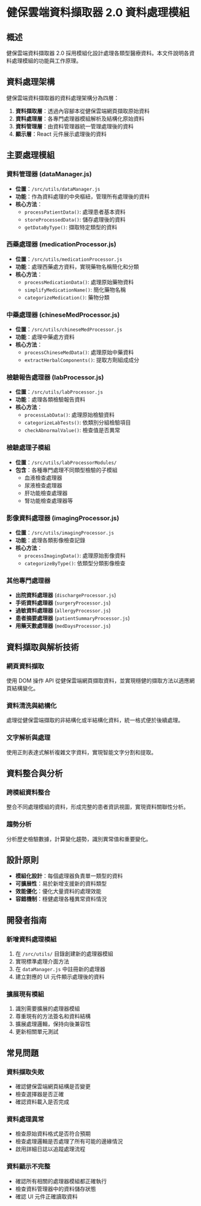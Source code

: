 # 健保雲端資料擷取器 2.0 資料處理模組

## 概述

健保雲端資料擷取器 2.0 採用模組化設計處理各類型醫療資料。本文件說明各資料處理模組的功能與工作原理。

## 資料處理架構

健保雲端資料擷取器的資料處理架構分為四層：

1. **資料擷取層**：透過內容腳本從健保雲端網頁擷取原始資料
2. **資料處理層**：各專門處理器模組解析及結構化原始資料
3. **資料管理層**：由資料管理器統一管理處理後的資料
4. **顯示層**：React 元件展示處理後的資料

## 主要處理模組

### 資料管理器 (dataManager.js)

- **位置**：`/src/utils/dataManager.js`
- **功能**：作為資料處理的中央樞紐，管理所有處理後的資料
- **核心方法**：
  - `processPatientData()`: 處理患者基本資料
  - `storeProcessedData()`: 儲存處理後的資料
  - `getDataByType()`: 擷取特定類型的資料

### 西藥處理器 (medicationProcessor.js)

- **位置**：`/src/utils/medicationProcessor.js`
- **功能**：處理西藥處方資料，實現藥物名稱簡化和分類
- **核心方法**：
  - `processMedicationData()`: 處理原始藥物資料
  - `simplifyMedicationName()`: 簡化藥物名稱
  - `categorizeMedication()`: 藥物分類

### 中藥處理器 (chineseMedProcessor.js)

- **位置**：`/src/utils/chineseMedProcessor.js`
- **功能**：處理中藥處方資料
- **核心方法**：
  - `processChineseMedData()`: 處理原始中藥資料
  - `extractHerbalComponents()`: 提取方劑組成成分

### 檢驗報告處理器 (labProcessor.js)

- **位置**：`/src/utils/labProcessor.js`
- **功能**：處理各類檢驗報告資料
- **核心方法**：
  - `processLabData()`: 處理原始檢驗資料
  - `categorizeLabTests()`: 依類別分組檢驗項目
  - `checkAbnormalValue()`: 檢查值是否異常

### 檢驗處理子模組

- **位置**：`/src/utils/labProcessorModules/`
- **包含**：各種專門處理不同類型檢驗的子模組
  - 血液檢查處理器
  - 尿液檢查處理器
  - 肝功能檢查處理器
  - 腎功能檢查處理器等

### 影像資料處理器 (imagingProcessor.js)

- **位置**：`/src/utils/imagingProcessor.js`
- **功能**：處理各類影像檢查記錄
- **核心方法**：
  - `processImagingData()`: 處理原始影像資料
  - `categorizeByType()`: 依類型分類影像檢查

### 其他專門處理器

- **出院資料處理器** (`dischargeProcessor.js`)
- **手術資料處理器** (`surgeryProcessor.js`)
- **過敏資料處理器** (`allergyProcessor.js`)
- **患者摘要處理器** (`patientSummaryProcessor.js`)
- **用藥天數處理器** (`medDaysProcessor.js`)

## 資料擷取與解析技術

### 網頁資料擷取

使用 DOM 操作 API 從健保雲端網頁擷取資料，並實現穩健的擷取方法以適應網頁結構變化。

### 資料清洗與結構化

處理從健保雲端擷取的非結構化或半結構化資料，統一格式便於後續處理。

### 文字解析與處理

使用正則表達式解析複雜文字資料，實現智能文字分割和提取。

## 資料整合與分析

### 跨模組資料整合

整合不同處理模組的資料，形成完整的患者資訊視圖，實現資料關聯性分析。

### 趨勢分析

分析歷史檢驗數據，計算變化趨勢，識別異常值和重要變化。

## 設計原則

- **模組化設計**：每個處理器負責單一類型的資料
- **可擴展性**：易於新增支援新的資料類型
- **效能優化**：優化大量資料的處理效能
- **容錯機制**：穩健處理各種異常資料情況

## 開發者指南

### 新增資料處理模組

1. 在 `/src/utils/` 目錄創建新的處理器模組
2. 實現標準處理介面方法
3. 在 `dataManager.js` 中註冊新的處理器
4. 建立對應的 UI 元件顯示處理後的資料

### 擴展現有模組

1. 識別需要擴展的處理器模組
2. 尊重現有的方法簽名和資料結構
3. 擴展處理邏輯，保持向後兼容性
4. 更新相關單元測試

## 常見問題

### 資料擷取失敗

- 確認健保雲端網頁結構是否變更
- 檢查選擇器是否正確
- 確認資料載入是否完成

### 資料處理異常

- 檢查原始資料格式是否符合預期
- 檢查處理邏輯是否處理了所有可能的邊緣情況
- 啟用詳細日誌以追蹤處理流程

### 資料顯示不完整

- 確認所有相關的處理器模組都正確執行
- 檢查資料管理器中的資料儲存狀態
- 確認 UI 元件正確讀取資料
